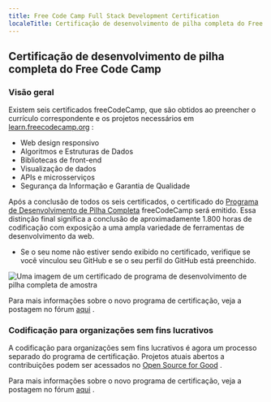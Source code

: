 ```yaml
---
title: Free Code Camp Full Stack Development Certification
localeTitle: Certificação de desenvolvimento de pilha completa do Free Code Camp
---
```

## Certificação de desenvolvimento de pilha completa do Free Code Camp

### Visão geral

Existem seis certificados freeCodeCamp, que são obtidos ao preencher o currículo correspondente e os projetos necessários em [learn.freecodecamp.org](https://learn.freecodecamp.org/) :

*   Web design responsivo
*   Algoritmos e Estruturas de Dados
*   Bibliotecas de front-end
*   Visualização de dados
*   APIs e microsserviços
*   Segurança da Informação e Garantia de Qualidade

Após a conclusão de todos os seis certificados, o certificado do [Programa de Desenvolvimento de Pilha Completa](https://guide.freecodecamp.org/meta/free-code-camp-full-stack-development-certification/) freeCodeCamp será emitido. Essa distinção final significa a conclusão de aproximadamente 1.800 horas de codificação com exposição a uma ampla variedade de ferramentas de desenvolvimento da web.

*   Se o seu nome não estiver sendo exibido no certificado, verifique se você vinculou seu GitHub e se o seu perfil do GitHub está preenchido.

![Uma imagem de um certificado de programa de desenvolvimento de pilha completa de amostra](//discourse-user-assets.s3.amazonaws.com/original/2X/1/1150a2e2473730df906909f820e3d8fdf54d6c14.png)

Para mais informações sobre o novo programa de certificação, veja a postagem no fórum [aqui](https://www.freecodecamp.org/forum/t/freecodecamps-new-certificates-heres-how-were-rolling-them-out/141618) .

### Codificação para organizações sem fins lucrativos

A codificação para organizações sem fins lucrativos é agora um processo separado do programa de certificação. Projetos atuais abertos a contribuições podem ser acessados ​​no [Open Source for Good](https://www.freecodecamp.org/nonprofits/) .

Para mais informações sobre o novo programa de certificação, veja a postagem no fórum [aqui](https://www.freecodecamp.org/forum/t/freecodecamps-new-certificates-heres-how-were-rolling-them-out/141618) .